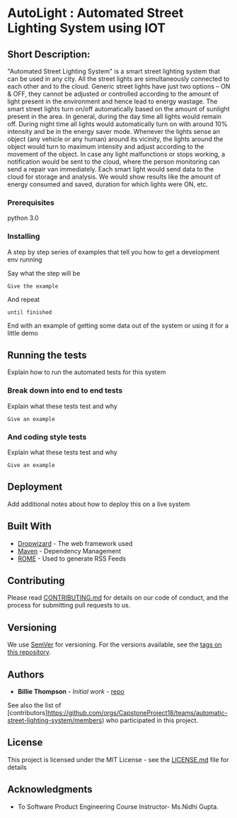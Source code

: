 # AutoLight : Automated Street Lighting System using IOT

## Short Description:
"Automated Street Lighting System" is a smart street lighting system that can be used in any city. All the street lights are simultaneously connected to each other and to the cloud.
Generic street lights have just two options – ON & OFF, they cannot be adjusted or controlled according to the amount of light present in the environment and hence lead to energy wastage. The smart street lights turn on/off automatically based on the amount of sunlight present in the area.
In general, during the day time all lights would remain off. During night time all lights would automatically turn on with around 10% intensity and be in the energy saver mode. Whenever the lights sense an object (any vehicle or any human) around its vicinity, the lights around the object would turn to maximum intensity and adjust according to the movement of the object. In case any light malfunctions or stops working, a notification would be sent to the cloud, where the person monitoring can send a repair van immediately.
Each smart light would send data to the cloud for storage and analysis. We would show results like the amount of energy consumed and saved, duration for which lights were ON, etc.

### Prerequisites
python 3.0

### Installing

A step by step series of examples that tell you how to get a development env running

Say what the step will be

```
Give the example
```

And repeat

```
until finished
```

End with an example of getting some data out of the system or using it for a little demo

## Running the tests

Explain how to run the automated tests for this system

### Break down into end to end tests

Explain what these tests test and why

```
Give an example
```

### And coding style tests

Explain what these tests test and why

```
Give an example
```

## Deployment

Add additional notes about how to deploy this on a live system

## Built With

* [Dropwizard](http://www.dropwizard.io/1.0.2/docs/) - The web framework used
* [Maven](https://maven.apache.org/) - Dependency Management
* [ROME](https://rometools.github.io/rome/) - Used to generate RSS Feeds

## Contributing

Please read [CONTRIBUTING.md](link) for details on our code of conduct, and the process for submitting pull requests to us.

## Versioning

We use [SemVer](http://semver.org/) for versioning. For the versions available, see the [tags on this repository](https://github.com/your/project/tags). 

## Authors

* **Billie Thompson** - *Initial work* - [repo](link)

See also the list of [contributors]https://github.com/orgs/CapstoneProject18/teams/automatic-street-lighting-system/members) who participated in this project.

## License

This project is licensed under the MIT License - see the [LICENSE.md](LICENSE.md) file for details

## Acknowledgments

* To Software Product Engineering Course Instructor- Ms.Nidhi Gupta.


